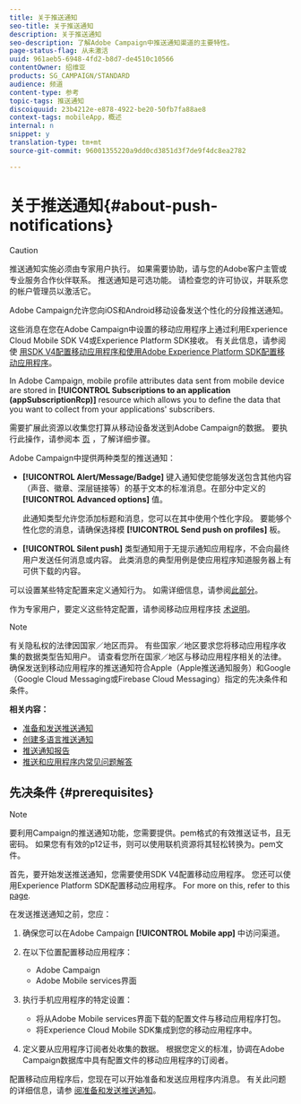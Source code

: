 ```yaml
---
title: 关于推送通知
seo-title: 关于推送通知
description: 关于推送通知
seo-description: 了解Adobe Campaign中推送通知渠道的主要特性。
page-status-flag: 从未激活
uuid: 961aeb5-6948-4fd2-b8d7-de4510c10566
contentOwner: 绍维亚
products: SG_CAMPAIGN/STANDARD
audience: 频道
content-type: 参考
topic-tags: 推送通知
discoiquuid: 23b4212e-e878-4922-be20-50fb7fa88ae8
context-tags: mobileApp，概述
internal: n
snippet: y
translation-type: tm+mt
source-git-commit: 96001355220a9dd0cd3851d3f7de9f4dc8ea2782

---
```



# 关于推送通知{#about-push-notifications}

>[!CAUTION]
>
>推送通知实施必须由专家用户执行。 如果需要协助，请与您的Adobe客户主管或专业服务合作伙伴联系。 推送通知是可选功能。 请检查您的许可协议，并联系您的帐户管理员以激活它。

Adobe Campaign允许您向iOS和Android移动设备发送个性化的分段推送通知。

这些消息在您在Adobe Campaign中设置的移动应用程序上通过利用Experience Cloud Mobile SDK V4或Experience Platform SDK接收。 有关此信息，请参阅使 [用SDK V4配置移动应用程序和](https://helpx.adobe.com/campaign/kb/configuring-app-sdkv4.html)[使用Adobe Experience Platform SDK配置移动应用程序](https://helpx.adobe.com/campaign/kb/configuring-app-sdk.html)。

In Adobe Campaign, mobile profile attributes data sent from mobile device are stored in **[!UICONTROL Subscriptions to an application (appSubscriptionRcp)]** resource which allows you to define the data that you want to collect from your applications' subscribers.

需要扩展此资源以收集您打算从移动设备发送到Adobe Campaign的数据。 要执行此操作，请参阅本 [页](../../developing/using/extending-the-subscriptions-to-an-application-resource.md) ，了解详细步骤。

Adobe Campaign中提供两种类型的推送通知：

* **[!UICONTROL Alert/Message/Badge]** 键入通知使您能够发送包含其他内容（声音、徽章、深层链接等）的基于文本的标准消息。在部分中定义的 **[!UICONTROL Advanced options]** 值。

   此通知类型允许您添加标题和消息，您可以在其中使用个性化字段。 要能够个性化您的消息，请确保选择模 **[!UICONTROL Send push on profiles]** 板。

* **[!UICONTROL Silent push]** 类型通知用于无提示通知应用程序，不会向最终用户发送任何消息或内容。 此类消息的典型用例是使应用程序知道服务器上有可供下载的内容。

可以设置某些特定配置来定义通知行为。 如需详细信息，请参阅[此部分](../../channels/using/customizing-a-push-notification.md)。

作为专家用户，要定义这些特定配置，请参阅移动应用程序技 [术说明](https://helpx.adobe.com/campaign/kb/acs-article-list.html)。

>[!NOTE]
>
>有关隐私权的法律因国家／地区而异。 有些国家／地区要求您将移动应用程序收集的数据类型告知用户。 请查看您所在国家／地区与移动应用程序相关的法律。 确保发送到移动应用程序的推送通知符合Apple（Apple推送通知服务）和Google（Google Cloud Messaging或Firebase Cloud Messaging）指定的先决条件和条件。

**相关内容：**

* [准备和发送推送通知](../../channels/using/preparing-and-sending-a-push-notification.md)
* [创建多语言推送通知](../../channels/using/creating-a-multilingual-push-notification.md)
* [推送通知报告](../../reporting/using/push-notification-report.md)
* [推送和应用程序内常见问题解答](https://helpx.adobe.com/campaign/kb/push_inapp_faq.html)

## 先决条件 {#prerequisites}

>[!NOTE]
>要利用Campaign的推送通知功能，您需要提供。pem格式的有效推送证书，且无密码。
如果您有有效的p12证书，则可以使用联机资源将其轻松转换为。pem文件。

首先，要开始发送推送通知，您需要使用SDK V4配置移动应用程序。 您还可以使用Experience Platform SDK配置移动应用程序。 For more on this, refer to this [page](https://helpx.adobe.com/campaign/kb/configuring-app-sdk.html).

在发送推送通知之前，您应：

1. 确保您可以在Adobe Campaign **[!UICONTROL Mobile app]** 中访问渠道。
1. 在以下位置配置移动应用程序：

   * Adobe Campaign
   * Adobe Mobile services界面

1. 执行手机应用程序的特定设置：

   * 将从Adobe Mobile services界面下载的配置文件与移动应用程序打包。
   * 将Experience Cloud Mobile SDK集成到您的移动应用程序中。

1. 定义要从应用程序订阅者处收集的数据。 根据您定义的标准，协调在Adobe Campaign数据库中具有配置文件的移动应用程序的订阅者。

配置移动应用程序后，您现在可以开始准备和发送应用程序内消息。 有关此问题的详细信息，请参 [阅准备和发送推送通知](../../channels/using/preparing-and-sending-a-push-notification.md)。
